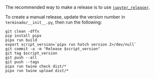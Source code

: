 The recommended way to make a release is to use [`jupyter_releaser`](https://jupyter-releaser.readthedocs.io/en/latest/get_started/making_release_from_repo.html).

To create a manual release, update the version number in `terminado/__init__.py`, then run the following:

```
git clean -dffx
pip install pipx
pipx run build
export script_version=`pipx run hatch version 2>/dev/null`
git commit -a -m "Release $script_version"
git tag $script_version
git push --all
git push --tags
pipx run twine check dist/*
pipx run twine upload dist/*
```
